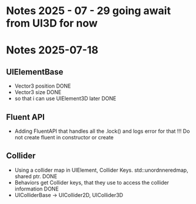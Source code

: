 # Notes 2025 - 07 - 29 going await from UI3D for now


# Notes 2025-07-18

## UIElementBase 

- Vector3 position DONE
- Vector3 size DONE
- so that i can use UIElement3D later DONE


## Fluent API 

- Adding FluentAPI that handles all the .lock() and logs error for that !!! Do not create fluent in constructor or create

## Collider 

- Using a collider map in UIElement, Collider Keys. std::unordnneredmap, shared ptr. DONE
- Behaviors get Collider keys, that they use to access the collider information DONE
- UIColliderBase -> UICollider2D, UICollider3D
  